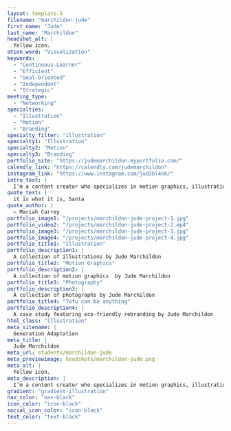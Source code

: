 ```yaml
---
layout: template-5
filename: "marchildon-jude"
first_name: "Jude"
last_name: "Marchildon"
headshot_alt: |
  Yellow icon.
ation_word: "Visualization"
keywords:
  - "Continuous-Learner"
  - "Efficient"
  - "Goal-Oriented"
  - "Independent"
  - "Strategic"
meeting_type:
  - "Networking"
specialties:
  - "Illustration"
  - "Motion"
  - "Branding"
specialty_filter: "illustration"
specialty1: "Illustration"
specialty2: "Motion"
specialty3: "Branding"
portfolio_site: "https://judemarchildon.myportfolio.com/"
calendly_link: "https://calendly.com/judemarchildon"
instagram_link: "https://www.instagram.com/jud3bl4nk/"
intro_text: |
  I’m a content creator who specializes in motion graphics, illustration, and photography who offers services in content creation… Just think of me as a multi-media producer, and generally coolguy .
quote_text: |
  it is what it is, Santa
quote_author: |
  — Mariah Carrey
portfolio_image1: "/projects/marchildon-jude-project-1.jpg"
portfolio_video2: "/projects/marchildon-jude-project-2.mp4"
portfolio_image3: "/projects/marchildon-jude-project-3.jpg"
portfolio_image4: "/projects/marchildon-jude-project-4.jpg"
portfolio_title1: "Illustration"
portfolio_description1: |
  A collection of illustrations by Jude Marchildon
portfolio_title2: "Motion Graphics"
portfolio_description2: |
  A collection of motion graphics  by Jude Marchildon
portfolio_title3: "Photography"
portfolio_description3: |
  A collection of photographs by Jude Marchildon
portfolio_title4: "Tofu can be anything"
portfolio_description4: |
  A case study featuring eco-friendly rebranding by Jude Marchildon
html_class: "illustration"
meta_sitename: |
  Generation Adaptation
meta_title: |
  Jude Marchildon
meta_url: students/marchildon-jude
meta_previewimage: headshots/marchildon-jude.png
meta_alt: |
  Yellow icon.
meta_description: |
  I’m a content creator who specializes in motion graphics, illustration, and photography who offers services in content creation… Just think of me as a multi-media producer, and generally coolguy .
gradient: "gradient-illustration"
nav_color: "nav-black"
icon_color: "icon-black"
social_icon_color: "icon-black"
text_color: "text-black"
---
```

